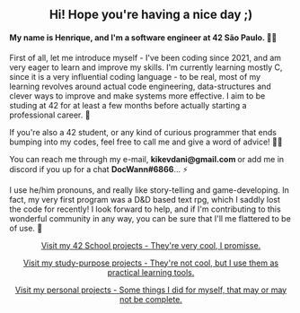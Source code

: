 <html lang="en">
  
<body>
  
<h2 align="center"> Hi! Hope you're having a nice day ;) </h2>
  
<h4> My name is  Henrique, and I'm a software engineer at 42 São Paulo. 👋😁 </h4>
  
<p title="I'm a introduction!"> First of all, let me introduce myself - I've been coding since 2021, and am very eager to learn and improve my skills. I'm currently learning mostly C, since it is a very influential coding language - to be real, most of my learning revolves around actual code engineering, data-structures and clever ways to improve and make systems more effective. I aim to be studing at 42 for at least a few months before actually starting a professional career. 💼 </p>
  
<p> If you're also a 42 student, or any kind of curious programmer that ends bumping into my codes, feel free to call me and give a word of advice! 🧑‍🚀</p>
  
  <p> You can reach me through my e-mail, <b> kikevdani@gmail.com </b> or add me in discord if you up for a chat <b>DocWann#6866</b>... ⚡️</p>
  
<p> I use he/him pronouns, and really like story-telling and game-developing. In fact, my very first program was a D&D based text rpg, which I saddly lost the code for recently! I look forward to help, and if I'm contributing to this wonderful community in any way, you can be sure that I'll me flattered to be of use. 🔭</p>
  
<p align="center"><a href="https://github.com/stars/doc-wann/lists/42-school">Visit my 42 School projects - They're very cool, I promisse. </a></p>
  
<p align="center"><a href="https://github.com/stars/doc-wann/lists/prototype-study-purpose">Visit my study-purpose projects - They're not cool, but I use them as practical learning tools. </a></p>
  
<p align="center"><a href="https://github.com/stars/doc-wann/lists/personal-projects">Visit my personal projects - Some things I did for myself, that may or may not be complete. </a></p>
  

<div align="center" style="display: inline_block"><br>
<img align = "center" alt="Ben dez irado" height="1" width="8000" src="https://user-images.githubusercontent.com/106987431/203650284-10a48996-6daf-4955-a17c-25908a179e27.png">
</body>
</html>
  
    
